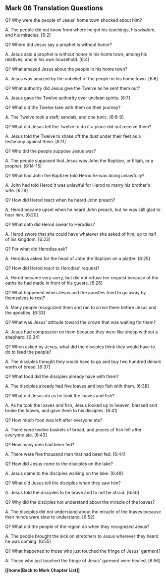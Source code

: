 ## Mark 06 Translation Questions ##

Q? Why were the people of Jesus' home town shocked about him?

A. The people did not know from where he got his teachings, his wisdom, and his miracles. [6:2]

Q? Where did Jesus say a prophet is without honor?

A. Jesus said a prophet is without honor in his home town, among his relatives, and in his own household. [6:4]

Q? What amazed Jesus about the people in his home town?

A. Jesus was amazed by the unbelief of the people in his home town. [6:6]

Q? What authority did Jesus give the Twelve as he sent them out?

A. Jesus gave the Twelve authority over unclean spirits. [6:7]

Q? What did the Twelve take with them on their journey?

A. The Twelve took a staff, sandals, and one tunic. [6:8-9]

Q? What did Jesus tell the Twelve to do if a place did not receive them?

A. Jesus told the Twelve to shake off the dust under their feet as a testimony against them. [6:11]

Q? Who did the people suppose Jesus was?

A. The people supposed that Jesus was John the Baptizer, or Elijah, or a prophet. [6:14-15]

Q? What had John the Baptizer told Herod he was doing unlawfully?

A. John had told Herod it was unlawful for Herod to marry his brother's wife. [6:18]

Q? How did Herod react when he heard John preach?

A. Herod became upset when he heard John preach, but he was still glad to hear him. [6:20]

Q? What oath did Herod swear to Herodias?

A. Herod swore that she could have whatever she asked of him, up to half of his kingdom. [6:23]

Q? For what did Herodias ask?

A. Herodias asked for the head of John the Baptizer on a platter. [6:25]

Q? How did Herod react to Herodias' request?

A. Herod became very sorry, but did not refuse her request because of the oaths he had made in front of his guests. [6:26]

Q? What happened when Jesus and the apostles tried to go away by themselves to rest?

A. Many people recognized them and ran to arrive there before Jesus and the apostles. [6:33]

Q? What was Jesus' attitude toward the crowd that was waiting for them?

A. Jesus had compassion on them because they were like sheep without a shepherd. [6:34]

Q? When asked by Jesus, what did the disciples think they would have to do to feed the people?

A. The disciples thought they would have to go and buy two hundred denarii worth of bread. [6:37]

Q? What food did the disciples already have with them?

A. The disciples already had five loaves and two fish with them. [6:38]

Q? What did Jesus do as he took the loaves and fish?

A. As he took the loaves and fish, Jesus looked up to heaven, blessed and broke the loaves, and gave them to his disciples. [6:41]

Q? How much food was left after everyone ate?

A. There were twelve baskets of bread, and pieces of fish left after everyone ate. [6:43]

Q? How many men had been fed?

A. There were five thousand men that had been fed. [6:44]

Q? How did Jesus come to the disciples on the lake?

A. Jesus came to the disciples walking on the lake. [6:48]

Q? What did Jesus tell the disciples when they saw him?

A. Jesus told the disciples to be brave and to not be afraid. [6:50]

Q? Why did the disciples not understand about the miracle of the loaves?

A. The disciples did not understand about the miracle of the loaves because their minds were slow to understand. [6:52]

Q? What did the people of the region do when they recognized Jesus?

A. The people brought the sick on stretchers to Jesus wherever they heard he was coming. [6:55]

Q? What happened to those who just touched the fringe of Jesus' garment?

A. Those who just touched the fringe of Jesus' garment were healed. [6:56]

__[[home|Back to Mark Chapter List]]__

